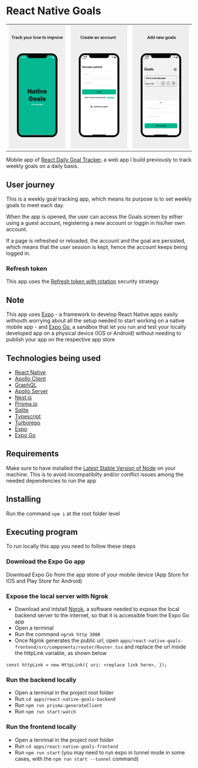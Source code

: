 # React Native Goals

<table width="100%">
  <tr>
  <td width="33%">
    <img src="assets/preview_1.png">
  </td>
  <td width="33%">
    <img src="assets/preview_2.png">
  </td>
  <td width="33%">
    <img src="assets/preview_4.png">
  </td>
  </tr>
</table>

Mobile app of [React Daily Goal Tracker](https://github.com/davide2894/react-daily-goal-tracker), a web app I build previously to track weekly goals on a daily basis.

## User journey

This is a weekly goal tracking app, which means its purpose is to set weekly goals to meet each day.

When the app is opened, the user can access the Goals screen by either using a guest account, registering a new account or loggin in his/her own account.

If a page is refreshed or reloaded, the account and the goal are persisted, which means that the user session is kept, hence the account keeps being logged in.

### Refresh token

This app uses the [Refresh token with rotation](https://auth0.com/docs/secure/tokens/refresh-tokens/refresh-token-rotation#:~:text=Refresh%20token%20rotation%20is%20a,shorter%2Dlived%20access%20tokens%20expire.) security strategy

## Note

This app uses [Expo](https://docs.expo.dev/) - a framework to develop React Native apps easily withouth worrying about all the setup needed to start working on a native mobile app - and [Expo Go](https://docs.expo.dev/get-started/expo-go/), a sandbox that let you run and test your locally developed app on a physical device (IOS or Android) without needing to publish your app on the respective app store

## Technologies being used

- [React Native](https://reactnative.dev/)
- [Apollo Client](https://www.apollographql.com/docs/react/)
- [GraphQL](https://graphql.org/)
- [Apollo Server](https://www.apollographql.com/docs/apollo-server/)
- [Nest.js](https://docs.nestjs.com/)
- [Prisma.io](https://www.prisma.io/)
- [Sqlite](https://www.sqlite.org/index.html)
- [Typescript](https://www.typescriptlang.org/)
- [Turborepo](https://turbo.build/repo)
- [Expo](https://docs.expo.dev/)
- [Expo Go](https://docs.expo.dev/get-started/expo-go/)

## Requirements

Make sure to have installed the [Latest Stable Version of Node](https://nodejs.org/en) on your machine. This is to avoid incompatibilty and/or conflict issues among the needed dependencies to run the app

## Installing

Run the command `npm i` at the root folder level

## Executing program

To run locally this app you need to follow these steps

### Download the Expo Go app

Download Expo Go from the app store of your mobile device (App Store for IOS and Play Store for Android)

### Expose the local server with Ngrok

- Download and intstall [Ngrok](https://ngrok.com/download), a software needed to expose the local backend server to the internet, so that it is accessible from the Expo Go app
- Open a terminal
- Run the command `ngrok http 3000`
- Once Ngrok generates the public url, open `apps/react-native-goals-frontend/src/components/router/Router.tsx` and replace the url inside the httpLink variable, as shown below

`const httpLink = new HttpLink({
uri: <replace link here>,
});`

### Run the backend locally

- Open a terminal in the project root folder
- Run `cd apps/react-native-goals-backend`
- Run `npm run prisma:generateClient`
- Run `npm run start:watch`

### Run the frontend locally

- Open a terminal in the project root folder
- Run `cd apps/react-native-goals-frontend`
- Run `npm run start` (you may need to run expo in tunnel mode in some cases, with the `npm run start --tunnel` command)
